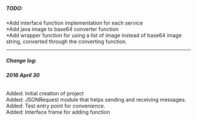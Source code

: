 ##### TODO:
*Add interface function implementation for each service\
*Add java image to base64 converter function\
*Add wrapper function for using a list of image instead of base64 image string, converted through the converting function.
___

#####  Change log:

###### **2016 April 30**
Added: Initial creation of project\
Added: JSONRequest module that helps sending and receiving messages.
Added: Test entry point for convenience.\
Added: Interface frame for adding function